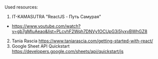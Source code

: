 Used resources:
1. IT-KAMASUTRA "ReactJS - Путь Самурая"
 - https://www.youtube.com/watch?v=gb7gMluAeao&list=PLcvhF2Wqh7DNVy1OCUpG3i5lyxyBWhGZ8
2. Tania Rascia https://www.taniarascia.com/getting-started-with-react/
3. Google Sheet API Quickstart https://developers.google.com/sheets/api/quickstart/js

